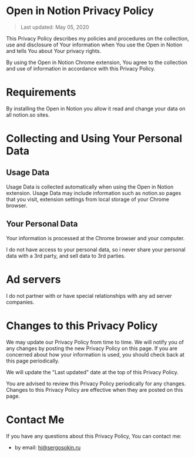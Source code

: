 # Open in Notion Privacy Policy

> Last updated: May 05, 2020

This Privacy Policy describes my policies and procedures on the collection, use and disclosure of Your information when You use the Open in Notion and tells You about Your privacy rights.   

By using the Open in Notion Chrome extension, You agree to the collection and use of information in accordance with this Privacy Policy.

# Requirements
By installing the Open in Notion you allow it read and change your data on all notion.so sites.

# Collecting and Using Your Personal Data

## Usage Data 
Usage Data is collected automatically when using the Open in Notion extension. Usage Data may include information such as notion.so pages that you visit, extension settings from local storage of your Chrome browser.

## Your Personal Data
Your information is processed at the Chrome browser and your computer.      

I do not have access to your personal data, so i never share your personal data with a 3rd party, and sell data to 3rd parties.

# Ad servers
I do not partner with or have special relationships with any ad server companies.

# Changes to this Privacy Policy
We may update our Privacy Policy from time to time. We will notify you of any changes by posting the new Privacy Policy on this page. If you are concerned about how your information is used, you should check back at this page periodically.   

We will update the "Last updated" date at the top of this Privacy Policy.   

You are advised to review this Privacy Policy periodically for any changes. Changes to this Privacy Policy are effective when they are posted on this page.

# Contact Me
If you have any questions about this Privacy Policy, You can contact me:

* by email: hi@sergosokin.ru